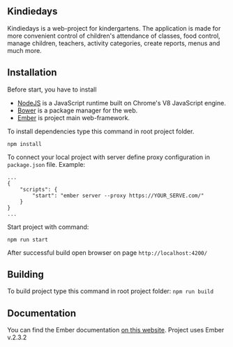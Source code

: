 ## Kindiedays

Kindiedays is a web-project for kindergartens.
The application is made for more convenient control of children's attendance of classes, food control, manage children, teachers, activity categories, create reports, menus and much more.

## Installation

Before start, you have to install

* [NodeJS](https://nodejs.org/en/download/) is a JavaScript runtime built on Chrome's V8 JavaScript engine.
* [Bower](https://bower.io/) is a package manager for the web.
* [Ember](https://bower.io/) is project main web-framework.

To install dependencies type this command in root project folder.  

``` npm install ```

To connect your local project with server define proxy configuration in ``` package.json ``` file.
Example:

    ...
    {
        "scripts": {
            "start": "ember server --proxy https://YOUR_SERVE.com/"
        }
    }
    ...

Start project with command:

``` npm run start ```

After successful build open browser on page  ```http://localhost:4200/```

## Building

To build project type this command in root project folder:
``` npm run build ```

## Documentation

You can find the Ember documentation [on this website](https://www.emberjs.com/).
Project uses Ember v.2.3.2
